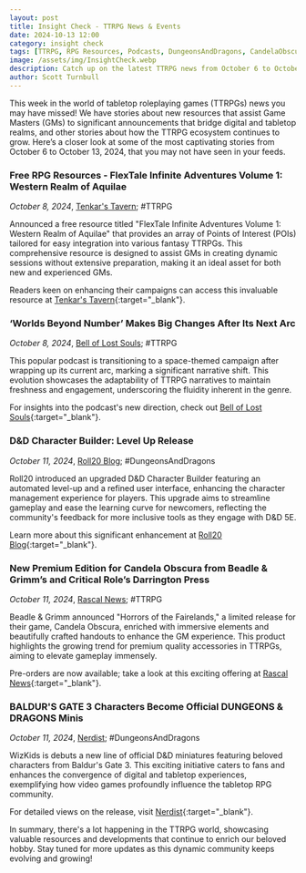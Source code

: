 ```yaml
---
layout: post
title: Insight Check - TTRPG News & Events
date: 2024-10-13 12:00
category: insight check
tags: [TTRPG, RPG Resources, Podcasts, DungeonsAndDragons, CandelaObscura, BaldursGate3, EverQuest, MMORPG, GameMasters]
image: /assets/img/InsightCheck.webp
description: Catch up on the latest TTRPG news from October 6 to October 12, 2024, including new resources, product announcements, and key updates in the world of tabletop gaming.
author: Scott Turnbull
---
```

This week in the world of tabletop roleplaying games (TTRPGs) news you may have missed! We have stories about new resources that assist Game Masters (GMs) to significant announcements that bridge digital and tabletop realms, and other stories about how the TTRPG ecosystem continues to grow. Here’s a closer look at some of the most captivating stories from October 6 to October 13, 2024, that you may not have seen in your feeds.

### Free RPG Resources - FlexTale Infinite Adventures Volume 1: Western Realm of Aquilae
*October 8, 2024*, [Tenkar's Tavern](https://www.tenkarstavern.com{:target="_blank"}); #TTRPG

Announced a free resource titled "FlexTale Infinite Adventures Volume 1: Western Realm of Aquilae" that provides an array of Points of Interest (POIs) tailored for easy integration into various fantasy TTRPGs. This comprehensive resource is designed to assist GMs in creating dynamic sessions without extensive preparation, making it an ideal asset for both new and experienced GMs.

Readers keen on enhancing their campaigns can access this invaluable resource at [Tenkar's Tavern](https://www.tenkarstavern.com/2024/10/free-rpg-resources-flextale-infinite.html){:target="_blank"}.

### ‘Worlds Beyond Number’ Makes Big Changes After Its Next Arc
*October 8, 2024*, [Bell of Lost Souls](https://www.belloflostsouls.net{:target="_blank"}); #TTRPG

This popular podcast is transitioning to a space-themed campaign after wrapping up its current arc, marking a significant narrative shift. This evolution showcases the adaptability of TTRPG narratives to maintain freshness and engagement, underscoring the fluidity inherent in the genre.

For insights into the podcast's new direction, check out [Bell of Lost Souls](https://www.belloflostsouls.net/2024/10/worlds-beyond-number-makes-big-changes-after-its-next-arc.html){:target="_blank"}.

### D&D Character Builder: Level Up Release
*October 11, 2024*, [Roll20 Blog](https://blog.roll20.net{:target="_blank"}); #DungeonsAndDragons

Roll20 introduced an upgraded D&D Character Builder featuring an automated level-up and a refined user interface, enhancing the character management experience for players. This upgrade aims to streamline gameplay and ease the learning curve for newcomers, reflecting the community's feedback for more inclusive tools as they engage with D&D 5E.

Learn more about this significant enhancement at [Roll20 Blog](https://blog.roll20.net/posts/dd-character-builder-level-up-release/){:target="_blank"}.

### New Premium Edition for Candela Obscura from Beadle & Grimm’s and Critical Role’s Darrington Press
*October 11, 2024*, [Rascal News](https://www.rascal.news{:target="_blank"}); #TTRPG

Beadle & Grimm announced "Horrors of the Fairelands," a limited release for their game, Candela Obscura, enriched with immersive elements and beautifully crafted handouts to enhance the GM experience. This product highlights the growing trend for premium quality accessories in TTRPGs, aiming to elevate gameplay immensely.

Pre-orders are now available; take a look at this exciting offering at [Rascal News](https://www.rascal.news/new-premium-edition-for-candela-obscura-from-beadle-grimms-and-critical-roles-darrington-press-2/){:target="_blank"}.

### BALDUR'S GATE 3 Characters Become Official DUNGEONS & DRAGONS Minis
*October 11, 2024*, [Nerdist](https://nerdist.com{:target="_blank"}); #DungeonsAndDragons

WizKids is debuts a new line of official D&D miniatures featuring beloved characters from Baldur's Gate 3. This exciting initiative caters to fans and enhances the convergence of digital and tabletop experiences, exemplifying how video games profoundly influence the tabletop RPG community.

For detailed views on the release, visit [Nerdist](https://nerdist.com/article/baldurs-gate-3-official-dungeons-dragons-minis/){:target="_blank"}.

In summary, there's a lot happening in the TTRPG world, showcasing valuable resources and developments that continue to enrich our beloved hobby. Stay tuned for more updates as this dynamic community keeps evolving and growing!